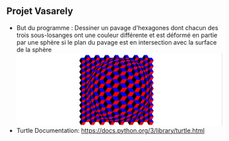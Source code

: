## Projet Vasarely
* But du programme :
Dessiner un pavage d'hexagones dont chacun des trois sous-losanges ont une couleur différente et est déformé en partie par une sphère si le plan du pavage est en intersection avec la surface de la sphère
![](vasarely.png)
* Turtle Documentation: https://docs.python.org/3/library/turtle.html
